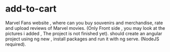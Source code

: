 # add-to-cart
Marvel Fans website , where can you buy souvenirs and merchandise, rate and upload reviews of  Marvel movies. (Only Front side , you may look at the pictures i added , The project is not finished yet).
should create an angular project using ng new , install packages and run it with ng serve. (NodeJS required).
